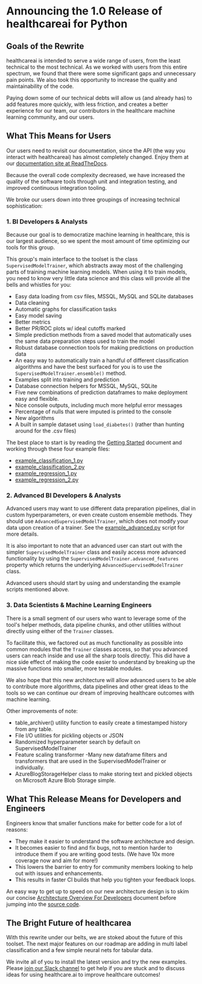 # Announcing the 1.0 Release of healthcareai for Python

## Goals of the Rewrite

healthcareai is intended to serve a wide range of users, from the least technical to the most technical. As we worked with users from this entire spectrum, we found that there were some significant gaps and unnecessary pain points. We also took this opportunity to increase the quality and maintainability of the code.

Paying down some of our technical debts will allow us (and already has) to add features more quickly, with less friction, and creates a better experience for our team, our contributors in the healthcare machine learning community, and our users.

## What This Means for Users

Our users need to revisit our documentation, since the API (the way you interact with healthcareai) has almost completely changed. Enjoy them at our [documentation site at ReadTheDocs](http://healthcareai-py.readthedocs.io/).

Because the overall code complexity decreased, we have increased the quality of the software tools through unit and integration testing, and improved continuous integration tooling.

We broke our users down into three groupings of increasing technical sophistication:

### 1. BI Developers & Analysts

Because our goal is to democratize machine learning in healthcare, this is our largest audience, so we spent the most amount of time optimizing our tools for this group.

This group's main interface to the toolset is the class `SupervisedModelTrainer`, which abstracts away most of the challenging parts of training machine learning models. When using it to train models, you need to know very little data science and this class will provide all the bells and whistles for you:

- Easy data loading from csv files, MSSQL, MySQL and SQLite databases
- Data cleaning
- Automatic graphs for classification tasks
- Easy model saving
- Better metrics
- Better PR/ROC plots w/ ideal cutoffs marked
- Simple prediction methods from a saved model that automatically uses the same data preparation steps used to train the model
- Robust database connection tools for making predictions on production data
- An easy way to automatically train a handful of different classification algorithms and have the best surfaced for you is to use the `SupervisedModelTrainer.ensemble()` method.
- Examples split into training and prediction
- Database connection helpers for MSSQL, MySQL, SQLite
- Five new combinations of prediction dataframes to make deployment easy and flexible.
- Nice console outputs, including much more helpful error messages
- Percentage of nulls that were imputed is printed to the console
- New algorithms
- A built in sample dataset using `load_diabetes()` (rather than hunting around for the .csv files)

The best place to start is by reading the [Getting Started](http://healthcareai-py.readthedocs.io/en/master/training/) document and working through these four example files:

- [example_classification_1.py](https://github.com/HealthCatalyst/healthcareai-py/blob/master/example_classification_1.py)
- [example_classification_2.py](https://github.com/HealthCatalyst/healthcareai-py/blob/master/example_classification_2.py)
- [example_regression_1.py](https://github.com/HealthCatalyst/healthcareai-py/blob/master/example_regression_1.py)
- [example_regression_2.py](https://github.com/HealthCatalyst/healthcareai-py/blob/master/example_regression_2.py)

### 2. Advanced BI Developers & Analysts

Advanced users may want to use different data preparation pipelines, dial in custom hyperparameters, or even create custom ensemble methods. They should use `AdvancedSupervisedModelTrainer`, which does not modify your data upon creation of a trainer. See the [example_advanced.py](https://github.com/HealthCatalyst/healthcareai-py/blob/master/example_advanced.py) script for more details.

It is also important to note that an advanced user can start out with the simpler `SupervisedModelTrainer` class and easily access more advanced functionality by using the `SupervisedModelTrainer.advanced_features` property which returns the underlying `AdvancedSupervisedModelTrainer` class.

Advanced users should start by using and understanding the example scripts mentioned above.

### 3. Data Scientists & Machine Learning Engineers

There is a small segment of our users who want to leverage some of the tool's helper methods, data pipeline chunks, and other utilities without directly using either of the `Trainer` classes.

To facilitate this, we factored out as much functionality as possible into common modules that the `Trainer` classes access, so that you advanced users can reach inside and use all the sharp tools directly. This did have a nice side effect of making the code easier to understand by breaking up the massive functions into smaller, more testable modules.

We also hope that this new architecture will allow advanced users to be able to contribute more algorithms, data pipelines and other great ideas to the tools so we can continue our dream of improving healthcare outcomes with machine learning.

Other improvements of note:

- table_archiver() utility function to easily create a timestamped history from any table.
- File I/O utilities for pickling objects or JSON
- Randomized hyperparameter search by default on SupervisedModelTrainer
- Feature scaling transformer
-Many new dataframe filters and transformers that are used in the SupervisedModelTrainer or individually.
- AzureBlogStorageHelper class to make storing text and pickled objects on Microsoft Azure Blob Storage simple.

## What This Release Means for Developers and Engineers

Engineers know that smaller functions make for better code for a lot of reasons:

- They make it easier to understand the software architecture and design.
- It becomes easier to find and fix bugs, not to mention harder to introduce them if you are writing good tests. (We have 10x more coverage now and aim for more!)
- This lowers the barrier to entry for community members looking to help out with issues and enhancements.
- This results in faster CI builds that help you tighten your feedback loops.

An easy way to get up to speed on our new architecture design is to skim our concise [Architecture Overview For Developers](http://healthcareai-py.readthedocs.io/en/v1.0/architecture_overview_for_developers/) document before jumping into the [source code](https://github.com/HealthCatalyst/healthcareai-py).

## The Bright Future of healthcarea

With this rewrite under our belts, we are stoked about the future of this toolset. The next major features on our roadmap are adding in multi label classification and a few simple neural nets for tabular data.

We invite all of you to install the latest version and try the new examples. Please [join our Slack channel](https://healthcare.ai/slack/) to get help if you are stuck and to discuss ideas for using healthcare.ai to improve healthcare outcomes!